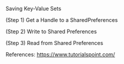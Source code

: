 Saving Key-Value Sets 

(Step 1) Get a Handle to a SharedPreferences 

(Step 2) Write to Shared Preferences 

(Step 3) Read from Shared Preferences

References: https://www.tutorialspoint.com/
